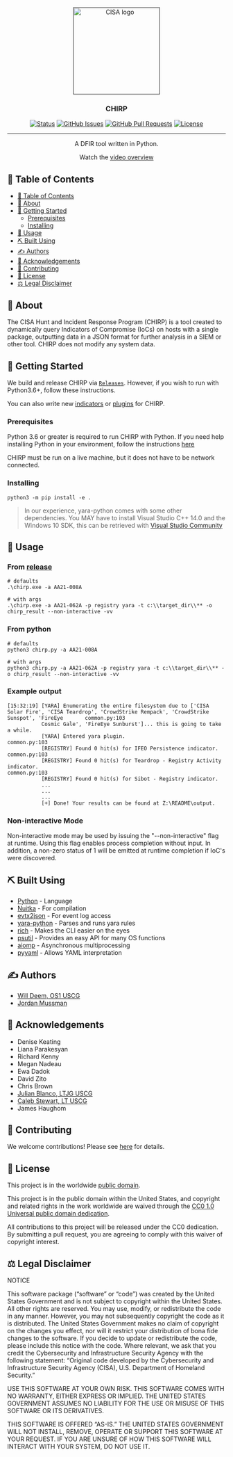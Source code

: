 #

<div align="center">
<p align="center">
  <a href="" rel="noopener">
 <img width=200px height=200px src="assets/CISA_Logo.png" alt="CISA logo"></a>
</p>

<h3 align="center">CHIRP</h3>

[![Status](https://img.shields.io/badge/status-archived-red.svg)]()
[![GitHub Issues](https://img.shields.io/github/issues/cisagov/chirp.svg)](https://github.com/cisagov/chirp/issues)
[![GitHub Pull Requests](https://img.shields.io/github/issues-pr/cisagov/chirp.svg)](https://github.com/cisagov/chirp/pulls)
[![License](https://img.shields.io/badge/license-CC0_1.0-blue.svg)](/LICENSE)

---

<p align="center"> A DFIR tool written in Python.
    <br>
</p>
<p align="center"> Watch the <a href="https://www.youtube.com/watch?v=UGYSNiNOpds">video overview</a></p>
</div>

## 📝 Table of Contents

- [📝 Table of Contents](#-table-of-contents-)
- [🧐 About](#-about)
- [🏁 Getting Started](#-getting-started-)
  - [Prerequisites](#prerequisites)
  - [Installing](#installing)
- [🎈 Usage](#-usage-)
- [⛏️ Built Using](#️-built-using-)
- [✍️ Authors](#️-authors-)
- [🎉 Acknowledgements](#-acknowledgements-)
- [🤝 Contributing](#-contributing-)
- [📝 License](#-license-)
- [⚖️ Legal Disclaimer](#️-legal-disclaimer-)

## 🧐 About

The CISA Hunt and Incident Response Program (CHIRP) is a tool created to
dynamically query Indicators of Compromise (IoCs) on hosts with a single
package, outputting data in a JSON format for further analysis in a SIEM
or other tool. CHIRP does not modify any system data.

## 🏁 Getting Started <a name = "getting_started"></a>

We build and release CHIRP via
[`Releases`](https://github.com/cisagov/chirp/releases).
However, if you wish to run with Python3.6+, follow these instructions.

You can also write new
[indicators](https://github.com/cisagov/CHIRP/blob/main/indicators/README.md)
or [plugins](https://github.com/cisagov/CHIRP/blob/main/chirp/plugins/README.md)
for CHIRP.

### Prerequisites

Python 3.6 or greater is required to run CHIRP with Python. If you need help
installing Python in your environment, follow the instructions
[here](https://docs.Python.org/3/using/windows.html)

CHIRP must be run on a live machine, but it does not have to be network connected.

### Installing

```console
python3 -m pip install -e .
```

> In our experience, yara-python comes with some other dependencies. You MAY have
to install Visual Studio C++ 14.0 and the Windows 10 SDK, this can be retrieved
with [Visual Studio Community](https://visualstudio.microsoft.com/vs/community/)

## 🎈 Usage <a name="usage"></a>

### From [release](https://github.com/cisagov/chirp/releases)

```console
# defaults
.\chirp.exe -a AA21-008A

# with args
.\chirp.exe -a AA21-062A -p registry yara -t c:\\target_dir\\** -o chirp_result --non-interactive -vv
```

### From python

```console
# defaults
python3 chirp.py -a AA21-008A

# with args
python3 chirp.py -a AA21-062A -p registry yara -t c:\\target_dir\\** -o chirp_result --non-interactive -vv
```

### Example output

```console
[15:32:19] [YARA] Enumerating the entire filesystem due to ['CISA Solar Fire', 'CISA Teardrop', 'CrowdStrike Rempack', 'CrowdStrike Sunspot', 'FireEye       common.py:103
           Cosmic Gale', 'FireEye Sunburst']... this is going to take a while.
           [YARA] Entered yara plugin.                                                                                                                       common.py:103
           [REGISTRY] Found 0 hit(s) for IFEO Persistence indicator.                                                                                         common.py:103
           [REGISTRY] Found 0 hit(s) for Teardrop - Registry Activity indicator.                                                                             common.py:103
           [REGISTRY] Found 0 hit(s) for Sibot - Registry indicator.
           ...
           ...
           ...
           [+] Done! Your results can be found at Z:\README\output.
```

### Non-interactive Mode

Non-interactive mode may be used by issuing the "--non-interactive" flag at runtime. Using this flag enables process completion without input. In addition, a non-zero status of 1 will be emitted at runtime completion if IoC's were discovered.

## ⛏️ Built Using <a name = "built_using"></a>

- [Python](https://www.Python.org/) - Language
- [Nuitka](https://nuitka.net/) - For compilation
- [evtx2json](https://github.com/vavarachen/evtx2json) - For event log access
- [yara-python](https://github.com/VirusTotal/yara-python) - Parses and runs yara
rules
- [rich](https://github.com/willmcgugan/rich) - Makes the CLI easier on the eyes
- [psutil](https://github.com/giampaolo/psutil) - Provides an easy API for many
OS functions
- [aiomp](https://pypi.org/project/aiomultiprocess/) - Asynchronous multiprocessing
- [pyyaml](https://pyyaml.org/) - Allows YAML interpretation

## ✍️ Authors <a name = "authors"></a>

- [Will Deem, OS1 USCG](https://github.com/deemonsecurity)
- [Jordan Mussman](https://github.com/jklm264)

## 🎉 Acknowledgements <a name = "acknowledgement"></a>

- Denise Keating
- Liana Parakesyan
- Richard Kenny
- Megan Nadeau
- Ewa Dadok
- David Zito
- Chris Brown
- [Julian Blanco, LTJG USCG](https://github.com/julianblanco)
- [Caleb Stewart, LT USCG](https://github.com/calebstewart)
- James Haughom

## 🤝 Contributing <a name = "contributing"></a>

We welcome contributions!  Please see [here](CONTRIBUTING.md) for details.

## 📝 License <a name = "license"></a>

This project is in the worldwide [public domain](LICENSE).

This project is in the public domain within the United States, and copyright and
related rights in the work worldwide are waived through the
[CC0 1.0 Universal public domain dedication](https://creativecommons.org/publicdomain/zero/1.0/).

All contributions to this project will be released under the CC0 dedication. By
submitting a pull request, you are agreeing to comply with this waiver of
copyright interest.

## ⚖️ Legal Disclaimer <a name = "legal_disclaimer"></a>

NOTICE

This software package (“software” or “code”) was created by the United States
Government and is not subject to copyright within the United States. All other
rights are reserved.  You may use, modify, or redistribute
the code in any manner. However, you may not subsequently copyright the code as
it is distributed. The United States Government makes no claim of copyright on
the changes you effect, nor will it restrict your distribution of bona fide
changes to the software. If you decide to update or redistribute the code, please
include this notice with the code. Where relevant, we ask that you credit the
Cybersecurity and Infrastructure Security Agency with the following statement:
“Original code developed by the Cybersecurity and Infrastructure Security Agency
(CISA), U.S. Department of Homeland Security.”

USE THIS SOFTWARE AT YOUR OWN RISK. THIS SOFTWARE COMES WITH NO WARRANTY, EITHER
EXPRESS OR IMPLIED. THE UNITED STATES GOVERNMENT ASSUMES NO LIABILITY FOR THE
USE OR MISUSE OF THIS SOFTWARE OR ITS DERIVATIVES.

THIS SOFTWARE IS OFFERED “AS-IS.” THE UNITED STATES GOVERNMENT WILL NOT INSTALL,
REMOVE, OPERATE OR SUPPORT THIS SOFTWARE AT YOUR REQUEST. IF YOU ARE UNSURE OF
HOW THIS SOFTWARE WILL INTERACT WITH YOUR SYSTEM, DO NOT USE IT.
